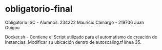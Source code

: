 # obligatorio-final
Obligatorio ISC - Alumnos: 234222 Mauricio Camargo - 219706 Juan Guigou

Docker.sh - Contiene el Script utilizado para el automatismo de creación de Instancias. Modificar su ubicación dentro de autoscaling.tf línea 35.
